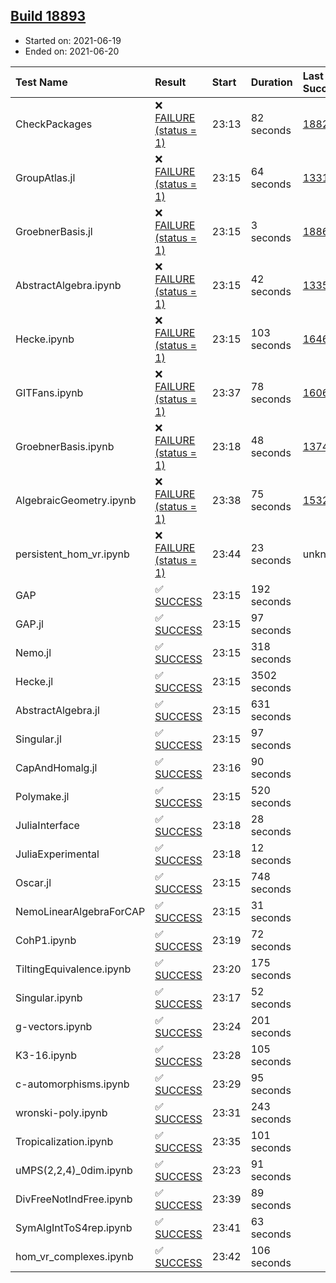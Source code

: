 ## [Build 18893](https://oscarci.mathematik.uni-kl.de/job/oscar/18893/)

* Started on: 2021-06-19
* Ended on: 2021-06-20

| Test Name    | Result | Start | Duration | Last Success | First Failure |
|:-------------|:-------|:------|:---------|:-------------|:--------------|
| CheckPackages | ❌ [FAILURE (status = 1)](https://oscarci.mathematik.uni-kl.de/job/oscar/18893/artifact/logs/build-18893/CheckPackages.log) | 23:13 | 82 seconds | [18822](https://oscarci.mathematik.uni-kl.de/job/oscar/18822/) | [18823](https://oscarci.mathematik.uni-kl.de/job/oscar/18823/) |
| GroupAtlas.jl | ❌ [FAILURE (status = 1)](https://oscarci.mathematik.uni-kl.de/job/oscar/18893/artifact/logs/build-18893/GroupAtlas.jl.log) | 23:15 | 64 seconds | [13311](https://oscarci.mathematik.uni-kl.de/job/oscar/13311/) | [13312](https://oscarci.mathematik.uni-kl.de/job/oscar/13312/) |
| GroebnerBasis.jl | ❌ [FAILURE (status = 1)](https://oscarci.mathematik.uni-kl.de/job/oscar/18893/artifact/logs/build-18893/GroebnerBasis.jl.log) | 23:15 | 3 seconds | [18864](https://oscarci.mathematik.uni-kl.de/job/oscar/18864/) | [18865](https://oscarci.mathematik.uni-kl.de/job/oscar/18865/) |
| AbstractAlgebra.ipynb | ❌ [FAILURE (status = 1)](https://oscarci.mathematik.uni-kl.de/job/oscar/18893/artifact/logs/build-18893/AbstractAlgebra.ipynb.log) | 23:15 | 42 seconds | [13355](https://oscarci.mathematik.uni-kl.de/job/oscar/13355/) | [13356](https://oscarci.mathematik.uni-kl.de/job/oscar/13356/) |
| Hecke.ipynb | ❌ [FAILURE (status = 1)](https://oscarci.mathematik.uni-kl.de/job/oscar/18893/artifact/logs/build-18893/Hecke.ipynb.log) | 23:15 | 103 seconds | [16463](https://oscarci.mathematik.uni-kl.de/job/oscar/16463/) | [16464](https://oscarci.mathematik.uni-kl.de/job/oscar/16464/) |
| GITFans.ipynb | ❌ [FAILURE (status = 1)](https://oscarci.mathematik.uni-kl.de/job/oscar/18893/artifact/logs/build-18893/GITFans.ipynb.log) | 23:37 | 78 seconds | [16068](https://oscarci.mathematik.uni-kl.de/job/oscar/16068/) | [16069](https://oscarci.mathematik.uni-kl.de/job/oscar/16069/) |
| GroebnerBasis.ipynb | ❌ [FAILURE (status = 1)](https://oscarci.mathematik.uni-kl.de/job/oscar/18893/artifact/logs/build-18893/GroebnerBasis.ipynb.log) | 23:18 | 48 seconds | [13748](https://oscarci.mathematik.uni-kl.de/job/oscar/13748/) | [13749](https://oscarci.mathematik.uni-kl.de/job/oscar/13749/) |
| AlgebraicGeometry.ipynb | ❌ [FAILURE (status = 1)](https://oscarci.mathematik.uni-kl.de/job/oscar/18893/artifact/logs/build-18893/AlgebraicGeometry.ipynb.log) | 23:38 | 75 seconds | [15322](https://oscarci.mathematik.uni-kl.de/job/oscar/15322/) | [15323](https://oscarci.mathematik.uni-kl.de/job/oscar/15323/) |
| persistent_hom_vr.ipynb | ❌ [FAILURE (status = 1)](https://oscarci.mathematik.uni-kl.de/job/oscar/18893/artifact/logs/build-18893/persistent_hom_vr.ipynb.log) | 23:44 | 23 seconds | unknown | unknown |
| GAP | ✅ [SUCCESS](https://oscarci.mathematik.uni-kl.de/job/oscar/18893/artifact/logs/build-18893/GAP.log) | 23:15 | 192 seconds |  |  |
| GAP.jl | ✅ [SUCCESS](https://oscarci.mathematik.uni-kl.de/job/oscar/18893/artifact/logs/build-18893/GAP.jl.log) | 23:15 | 97 seconds |  |  |
| Nemo.jl | ✅ [SUCCESS](https://oscarci.mathematik.uni-kl.de/job/oscar/18893/artifact/logs/build-18893/Nemo.jl.log) | 23:15 | 318 seconds |  |  |
| Hecke.jl | ✅ [SUCCESS](https://oscarci.mathematik.uni-kl.de/job/oscar/18893/artifact/logs/build-18893/Hecke.jl.log) | 23:15 | 3502 seconds |  |  |
| AbstractAlgebra.jl | ✅ [SUCCESS](https://oscarci.mathematik.uni-kl.de/job/oscar/18893/artifact/logs/build-18893/AbstractAlgebra.jl.log) | 23:15 | 631 seconds |  |  |
| Singular.jl | ✅ [SUCCESS](https://oscarci.mathematik.uni-kl.de/job/oscar/18893/artifact/logs/build-18893/Singular.jl.log) | 23:15 | 97 seconds |  |  |
| CapAndHomalg.jl | ✅ [SUCCESS](https://oscarci.mathematik.uni-kl.de/job/oscar/18893/artifact/logs/build-18893/CapAndHomalg.jl.log) | 23:16 | 90 seconds |  |  |
| Polymake.jl | ✅ [SUCCESS](https://oscarci.mathematik.uni-kl.de/job/oscar/18893/artifact/logs/build-18893/Polymake.jl.log) | 23:15 | 520 seconds |  |  |
| JuliaInterface | ✅ [SUCCESS](https://oscarci.mathematik.uni-kl.de/job/oscar/18893/artifact/logs/build-18893/JuliaInterface.log) | 23:18 | 28 seconds |  |  |
| JuliaExperimental | ✅ [SUCCESS](https://oscarci.mathematik.uni-kl.de/job/oscar/18893/artifact/logs/build-18893/JuliaExperimental.log) | 23:18 | 12 seconds |  |  |
| Oscar.jl | ✅ [SUCCESS](https://oscarci.mathematik.uni-kl.de/job/oscar/18893/artifact/logs/build-18893/Oscar.jl.log) | 23:15 | 748 seconds |  |  |
| NemoLinearAlgebraForCAP | ✅ [SUCCESS](https://oscarci.mathematik.uni-kl.de/job/oscar/18893/artifact/logs/build-18893/NemoLinearAlgebraForCAP.log) | 23:15 | 31 seconds |  |  |
| CohP1.ipynb | ✅ [SUCCESS](https://oscarci.mathematik.uni-kl.de/job/oscar/18893/artifact/logs/build-18893/CohP1.ipynb.log) | 23:19 | 72 seconds |  |  |
| TiltingEquivalence.ipynb | ✅ [SUCCESS](https://oscarci.mathematik.uni-kl.de/job/oscar/18893/artifact/logs/build-18893/TiltingEquivalence.ipynb.log) | 23:20 | 175 seconds |  |  |
| Singular.ipynb | ✅ [SUCCESS](https://oscarci.mathematik.uni-kl.de/job/oscar/18893/artifact/logs/build-18893/Singular.ipynb.log) | 23:17 | 52 seconds |  |  |
| g-vectors.ipynb | ✅ [SUCCESS](https://oscarci.mathematik.uni-kl.de/job/oscar/18893/artifact/logs/build-18893/g-vectors.ipynb.log) | 23:24 | 201 seconds |  |  |
| K3-16.ipynb | ✅ [SUCCESS](https://oscarci.mathematik.uni-kl.de/job/oscar/18893/artifact/logs/build-18893/K3-16.ipynb.log) | 23:28 | 105 seconds |  |  |
| c-automorphisms.ipynb | ✅ [SUCCESS](https://oscarci.mathematik.uni-kl.de/job/oscar/18893/artifact/logs/build-18893/c-automorphisms.ipynb.log) | 23:29 | 95 seconds |  |  |
| wronski-poly.ipynb | ✅ [SUCCESS](https://oscarci.mathematik.uni-kl.de/job/oscar/18893/artifact/logs/build-18893/wronski-poly.ipynb.log) | 23:31 | 243 seconds |  |  |
| Tropicalization.ipynb | ✅ [SUCCESS](https://oscarci.mathematik.uni-kl.de/job/oscar/18893/artifact/logs/build-18893/Tropicalization.ipynb.log) | 23:35 | 101 seconds |  |  |
| uMPS(2,2,4)_0dim.ipynb | ✅ [SUCCESS](https://oscarci.mathematik.uni-kl.de/job/oscar/18893/artifact/logs/build-18893/uMPS-2-2-4-_0dim.ipynb.log) | 23:23 | 91 seconds |  |  |
| DivFreeNotIndFree.ipynb | ✅ [SUCCESS](https://oscarci.mathematik.uni-kl.de/job/oscar/18893/artifact/logs/build-18893/DivFreeNotIndFree.ipynb.log) | 23:39 | 89 seconds |  |  |
| SymAlgIntToS4rep.ipynb | ✅ [SUCCESS](https://oscarci.mathematik.uni-kl.de/job/oscar/18893/artifact/logs/build-18893/SymAlgIntToS4rep.ipynb.log) | 23:41 | 63 seconds |  |  |
| hom_vr_complexes.ipynb | ✅ [SUCCESS](https://oscarci.mathematik.uni-kl.de/job/oscar/18893/artifact/logs/build-18893/hom_vr_complexes.ipynb.log) | 23:42 | 106 seconds |  |  |
